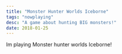 ```yaml
---
title: "Monster Hunter Worlds Iceborne"
tags: "nowplaying"
desc: "A game about hunting BIG monsters!"
date: 2018-01-25
---
```


Im playing Monster hunter worlds Iceborne!
